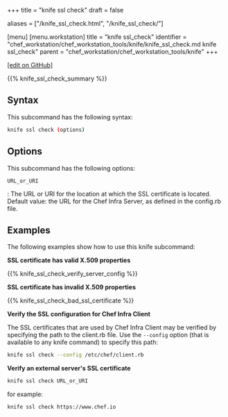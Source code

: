 +++
title = "knife ssl check"
draft = false

aliases = ["/knife_ssl_check.html", "/knife_ssl_check/"]

[menu]
  [menu.workstation]
    title = "knife ssl_check"
    identifier = "chef_workstation/chef_workstation_tools/knife/knife_ssl_check.md knife ssl_check"
    parent = "chef_workstation/chef_workstation_tools/knife"
+++

[\[edit on GitHub\]](https://github.com/chef/chef-workstation/blob/master/www/content/workstation/knife_ssl_check.md)

{{% knife_ssl_check_summary %}}

## Syntax

This subcommand has the following syntax:

``` bash
knife ssl check (options)
```

## Options

This subcommand has the following options:

`URL_or_URI`

:   The URL or URI for the location at which the SSL certificate is
    located. Default value: the URL for the Chef Infra Server, as
    defined in the config.rb file.

## Examples

The following examples show how to use this knife subcommand:

**SSL certificate has valid X.509 properties**

{{% knife_ssl_check_verify_server_config %}}

**SSL certificate has invalid X.509 properties**

{{% knife_ssl_check_bad_ssl_certificate %}}

**Verify the SSL configuration for Chef Infra Client**

The SSL certificates that are used by Chef Infra Client may be verified
by specifying the path to the client.rb file. Use the `--config` option
(that is available to any knife command) to specify this path:

``` bash
knife ssl check --config /etc/chef/client.rb
```

**Verify an external server's SSL certificate**

``` bash
knife ssl check URL_or_URI
```

for example:

``` bash
knife ssl check https://www.chef.io
```
